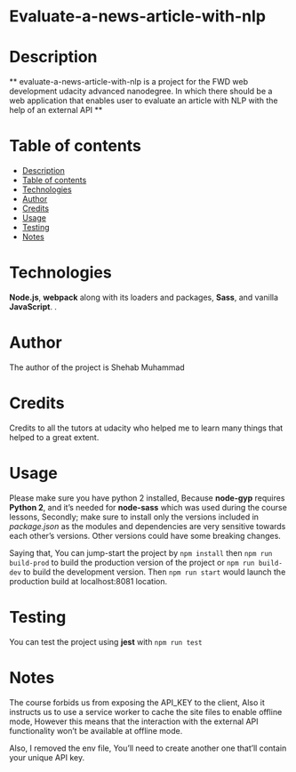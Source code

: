 ﻿# Evaluate-a-news-article-with-nlp
# Description
 ** evaluate-a-news-article-with-nlp is a project for the FWD web development udacity advanced nanodegree. In which there should be a web application that enables user to evaluate an article with NLP with the help of an external API **

# Table of contents
- [Description](#Description)
- [Table of contents](#Table-of-contents)
- [Technologies](#Technologies)
- [Author](#Author)
- [Credits](#Credits)
- [Usage](#Usage)
- [Testing](#Testing)
- [Notes](#Notes)

# Technologies
**Node.js**, **webpack** along with its loaders and packages, **Sass**, and vanilla **JavaScript**.
.

# Author
The author of the project is Shehab Muhammad

# Credits
Credits to all the tutors at udacity who helped me to learn many things that helped to a great extent.

# Usage

 Please make sure you have python 2 installed, Because **node-gyp** requires **Python 2**, and it’s needed for **node-sass** which was used during the course lessons, Secondly; make sure to install only the versions included in _package.json_ as the modules and dependencies are very sensitive towards each other’s versions. Other versions could have some breaking changes.

Saying that, You can jump-start the project by `npm install` then `npm run build-prod` to build the production version of the project or `npm run build-dev` to build the development version. Then `npm run start` would launch the production build at localhost:8081 location.
 
# Testing
You can test the project using **jest** with `npm run test`

# Notes

The course forbids us from exposing the API_KEY to the client, Also it instructs us to use a service worker to cache the site files to enable offline mode, However this means that the interaction with the external API functionality won’t be available at offline mode.

Also, I removed the env file, You’ll need to create another one that’ll contain your unique API key.
